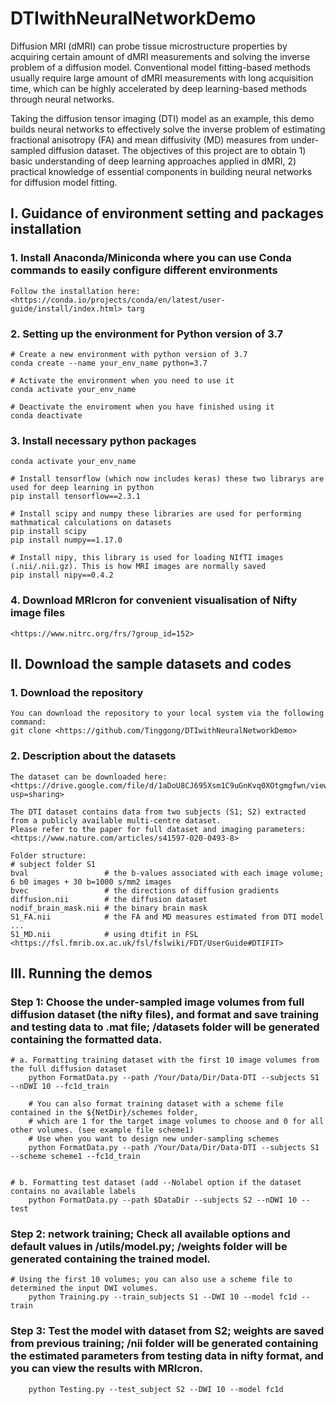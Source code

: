 # DTIwithNeuralNetworkDemo

Diffusion MRI (dMRI) can probe tissue microstructure properties by acquiring certain amount of dMRI measurements and solving the inverse problem of a diffusion model. Conventional model fitting-based methods usually require large amount of dMRI measurements with long acquisition time, which can be highly accelerated by deep learning-based methods through neural networks.

Taking the diffusion tensor imaging (DTI) model as an example, this demo builds neural networks to effectively solve the inverse problem of estimating fractional anisotropy (FA) and mean diffusivity (MD) measures from under-sampled diffusion dataset. The objectives of this project are to obtain 1) basic understanding of deep learning approaches applied in dMRI, 2) practical knowledge of essential components in building neural networks for diffusion model fitting.

## I. Guidance of environment setting and packages installation

### 1. Install Anaconda/Miniconda where you can use Conda commands to easily configure different environments

    Follow the installation here: <https://conda.io/projects/conda/en/latest/user-guide/install/index.html> targ

### 2. Setting up the environment for Python version of 3.7 

    # Create a new environment with python version of 3.7
    conda create --name your_env_name python=3.7   

    # Activate the environment when you need to use it
    conda activate your_env_name 
    
    # Deactivate the enviroment when you have finished using it   
    conda deactivate
 
### 3. Install necessary python packages
    
    conda activate your_env_name

    # Install tensorflow (which now includes keras) these two librarys are used for deep learning in python
    pip install tensorflow==2.3.1

    # Install scipy and numpy these libraries are used for performing mathmatical calculations on datasets 
    pip install scipy
    pip install numpy==1.17.0

    # Install nipy, this library is used for loading NIfTI images (.nii/.nii.gz). This is how MRI images are normally saved
    pip install nipy==0.4.2
    
### 4. Download MRIcron for convenient visualisation of Nifty image files

    <https://www.nitrc.org/frs/?group_id=152>

## II. Download the sample datasets and codes

### 1. Download the repository

    You can download the repository to your local system via the following command:
    git clone <https://github.com/Tinggong/DTIwithNeuralNetworkDemo>

### 2. Description about the datasets

    The dataset can be downloaded here: <https://drive.google.com/file/d/1aDoU8CJ695Xsm1C9uGnKvq0XOtgmgfwn/view?usp=sharing>  

    The DTI dataset contains data from two subjects (S1; S2) extracted from a publicly available multi-centre dataset. 
    Please refer to the paper for full dataset and imaging parameters: <https://www.nature.com/articles/s41597-020-0493-8>

    Folder structure:
    # subject folder S1 
    bval                 # the b-values associated with each image volume; 6 b0 images + 30 b=1000 s/mm2 images
    bvec                 # the directions of diffusion gradients
    diffusion.nii        # the diffusion dataset
    nodif_brain_mask.nii # the binary brain mask
    S1_FA.nii            # the FA and MD measures estimated from DTI model ...
    S1_MD.nii            # using dtifit in FSL <https://fsl.fmrib.ox.ac.uk/fsl/fslwiki/FDT/UserGuide#DTIFIT>

## III. Running the demos

### Step 1: Choose the under-sampled image volumes from full diffusion dataset (the nifty files), and format and save training and testing data to .mat file; /datasets folder will be generated containing the formatted data.

    # a. Formatting training dataset with the first 10 image volumes from the full diffusion dataset
        python FormatData.py --path /Your/Data/Dir/Data-DTI --subjects S1 --nDWI 10 --fc1d_train 
  
        # You can also format training dataset with a scheme file contained in the ${NetDir}/schemes folder, 
        # which are 1 for the target image volumes to choose and 0 for all other volumes. (see example file scheme1)
        # Use when you want to design new under-sampling schemes
        python FormatData.py --path /Your/Data/Dir/Data-DTI --subjects S1 --scheme scheme1 --fc1d_train 


    # b. Formatting test dataset (add --Nolabel option if the dataset contains no available labels
        python FormatData.py --path $DataDir --subjects S2 --nDWI 10 --test

### Step 2: network training; Check all available options and default values in /utils/model.py; /weights folder will be generated containing the trained model.

    # Using the first 10 volumes; you can also use a scheme file to determined the input DWI volumes. 
        python Training.py --train_subjects S1 --DWI 10 --model fc1d --train 

### Step 3: Test the model with dataset from S2; weights are saved from previous training; /nii folder will be generated containing the estimated parameters from testing data in nifty format, and you can view the results with MRIcron.

        python Testing.py --test_subject S2 --DWI 10 --model fc1d

